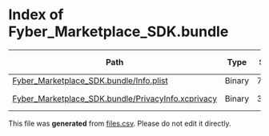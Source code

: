 # Index of Fyber_Marketplace_SDK.bundle

| Path | Type | Size | Format | Language | DiE Info | Notes | Hash |
| --- | --- | --- | --- | --- | --- | --- | --- |
| [Fyber_Marketplace_SDK.bundle/Info.plist](./Fyber_Marketplace_SDK.bundle/Info.plist) | Binary | 788 |  |  |  |  | c64e8903355de2189309d13168f2267300ae8e79a147f21b73a0e9a9e184e71f |
| [Fyber_Marketplace_SDK.bundle/PrivacyInfo.xcprivacy](./Fyber_Marketplace_SDK.bundle/PrivacyInfo.xcprivacy) | Binary | 3300 | plain text[LF] | XML(1.0) |  |  | 743222e316f54a6fa3e4e2bacdf9c2638f6796d06991a3104ab6dc9cb8ff29f6 |


This file was **generated** from [files.csv](../../../../../../../../../files.csv). Please do not edit it directly.

